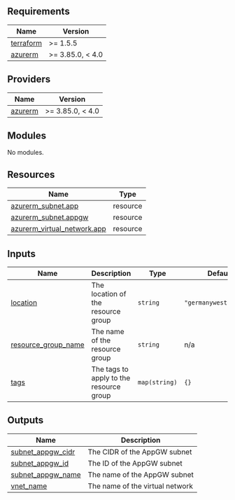 <!-- BEGINNING OF PRE-COMMIT-TERRAFORM DOCS HOOK -->
## Requirements

| Name | Version |
|------|---------|
| <a name="requirement_terraform"></a> [terraform](#requirement\_terraform) | >= 1.5.5 |
| <a name="requirement_azurerm"></a> [azurerm](#requirement\_azurerm) | >= 3.85.0, < 4.0 |

## Providers

| Name | Version |
|------|---------|
| <a name="provider_azurerm"></a> [azurerm](#provider\_azurerm) | >= 3.85.0, < 4.0 |

## Modules

No modules.

## Resources

| Name | Type |
|------|------|
| [azurerm_subnet.app](https://registry.terraform.io/providers/hashicorp/azurerm/latest/docs/resources/subnet) | resource |
| [azurerm_subnet.appgw](https://registry.terraform.io/providers/hashicorp/azurerm/latest/docs/resources/subnet) | resource |
| [azurerm_virtual_network.app](https://registry.terraform.io/providers/hashicorp/azurerm/latest/docs/resources/virtual_network) | resource |

## Inputs

| Name | Description | Type | Default | Required |
|------|-------------|------|---------|:--------:|
| <a name="input_location"></a> [location](#input\_location) | The location of the resource group | `string` | `"germanywestcentral"` | no |
| <a name="input_resource_group_name"></a> [resource\_group\_name](#input\_resource\_group\_name) | The name of the resource group | `string` | n/a | yes |
| <a name="input_tags"></a> [tags](#input\_tags) | The tags to apply to the resource group | `map(string)` | `{}` | no |

## Outputs

| Name | Description |
|------|-------------|
| <a name="output_subnet_appgw_cidr"></a> [subnet\_appgw\_cidr](#output\_subnet\_appgw\_cidr) | The CIDR of the AppGW subnet |
| <a name="output_subnet_appgw_id"></a> [subnet\_appgw\_id](#output\_subnet\_appgw\_id) | The ID of the AppGW subnet |
| <a name="output_subnet_appgw_name"></a> [subnet\_appgw\_name](#output\_subnet\_appgw\_name) | The name of the AppGW subnet |
| <a name="output_vnet_name"></a> [vnet\_name](#output\_vnet\_name) | The name of the virtual network |
<!-- END OF PRE-COMMIT-TERRAFORM DOCS HOOK -->
